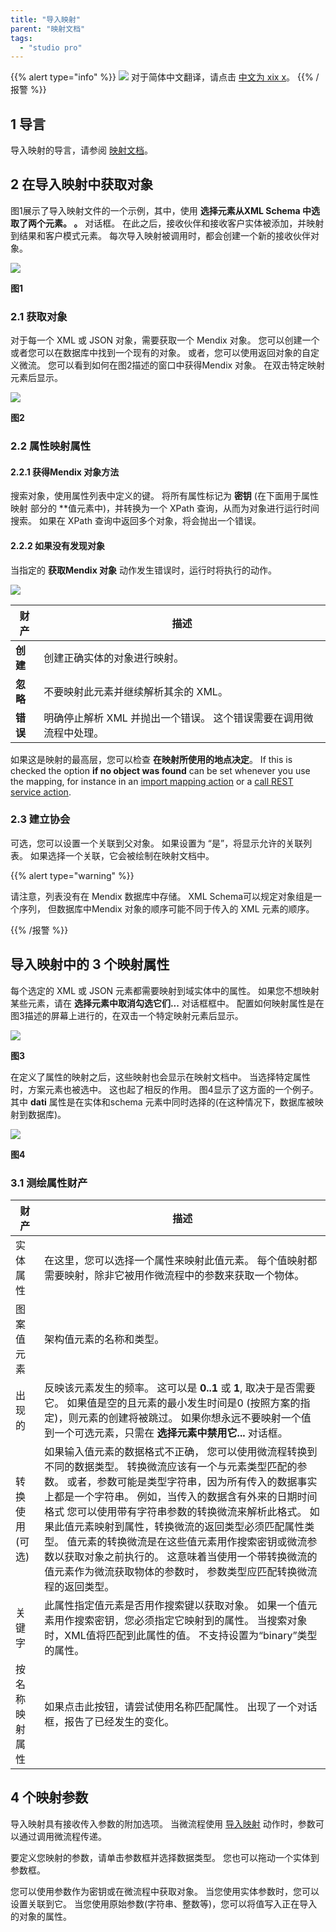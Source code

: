 ```yaml
---
title: "导入映射"
parent: "映射文档"
tags:
  - "studio pro"
---
```


{{% alert type="info" %}}
<img src="attachments/chinese-translation/china.png" style="display: inline-block; margin: 0" /> 对于简体中文翻译，请点击 [中文为 xix x](https://cdn.mendix.tencent-cloud.com/documentation/refguide8/import-mappings.pdf)。
{{% /报警 %}}

## 1 导言

导入映射的导言，请参阅 [映射文档](mapping-documents)。

## 2 在导入映射中获取对象

图1展示了导入映射文件的一个示例，其中，使用 **选择元素从XML Schema 中选取了两个元素。 。** 对话框。 在此之后，接收伙伴和接收客户实体被添加，并映射到结果和客户模式元素。 每次导入映射被调用时，都会创建一个新的接收伙伴对象。

![](attachments/import-mappings/16843942.png)

**图1**

### 2.1 获取对象

对于每一个 XML 或 JSON 对象，需要获取一个 Mendix 对象。 您可以创建一个或者您可以在数据库中找到一个现有的对象。 或者，您可以使用返回对象的自定义微流。 您可以看到如何在图2描述的窗口中获得Mendix 对象。 在双击特定映射元素后显示。

![](attachments/import-mappings/16843943.png)

**图2**

### 2.2 属性映射属性

#### 2.2.1 获得Mendix 对象方法

搜索对象，使用属性列表中定义的键。 将所有属性标记为 **密钥** (在下面用于属性映射</strong> 部分的 **值元素中)，并转换为一个 XPath 查询，从而为对象进行运行时间搜索。 如果在 XPath 查询中返回多个对象，将会抛出一个错误。</td> </tr> 

</tbody> </table> 



#### 2.2.2 如果没有发现对象

当指定的 **获取Mendix 对象** 动作发生错误时，运行时将执行的动作。

![](attachments/import-mappings/no-object-found.png)

| 财产     | 描述                                   |
| ------ | ------------------------------------ |
| **创建** | 创建正确实体的对象进行映射。                       |
| **忽略** | 不要映射此元素并继续解析其余的 XML。                 |
| **错误** | 明确停止解析 XML 并抛出一个错误。 这个错误需要在调用微流程中处理。 |


如果这是映射的最高层，您可以检查 **在映射所使用的地点决定**。 If this is checked the option **if no object was found** can be set whenever you use the mapping, for instance in an [import mapping action](import-mapping-action) or a [call REST service action](call-rest-action).



### 2.3 建立协会

可选，您可以设置一个关联到父对象。 如果设置为 “是”，将显示允许的关联列表。 如果选择一个关联，它会被绘制在映射文档中。

{{% alert type="warning" %}}

请注意，列表没有在 Mendix 数据库中存储。 XML Schema可以规定对象组是一个序列， 但数据库中Mendix 对象的顺序可能不同于传入的 XML 元素的顺序。

{{% /报警 %}}



## 导入映射中的 3 个映射属性

每个选定的 XML 或 JSON 元素都需要映射到域实体中的属性。 如果您不想映射某些元素，请在 **选择元素中取消勾选它们...** 对话框框中。 配置如何映射属性是在图3描述的屏幕上进行的，在双击一个特定映射元素后显示。

![](attachments/import-mappings/16843943.png)

**图3**

在定义了属性的映射之后，这些映射也会显示在映射文档中。 当选择特定属性时，方案元素也被选中。 这也起了相反的作用。 图4显示了这方面的一个例子。 其中 **dati** 属性是在实体和schema 元素中同时选择的(在这种情况下，数据库被映射到数据库)。

![](attachments/import-mappings/16843944.png)

**图4**



### 3.1 测绘属性财产

| 财产        | 描述                                                                                                                                                                                                                                                                 |
| --------- | ------------------------------------------------------------------------------------------------------------------------------------------------------------------------------------------------------------------------------------------------------------------ |
| 实体属性      | 在这里，您可以选择一个属性来映射此值元素。 每个值映射都需要映射，除非它被用作微流程中的参数来获取一个物体。                                                                                                                                                                                                             |
| 图案值元素     | 架构值元素的名称和类型。                                                                                                                                                                                                                                                       |
| 出现的       | 反映该元素发生的频率。 这可以是 **0..1** 或 **1**, 取决于是否需要它。 如果值是空的且元素的最小发生时间是0 (按照方案的指定)，则元素的创建将被跳过。 如果你想永远不要映射一个值到一个可选元素，只需在 **选择元素中禁用它...** 对话框。                                                                                                                                |
| 转换使用 (可选) | 如果输入值元素的数据格式不正确， 您可以使用微流程转换到不同的数据类型。 转换微流应该有一个与元素类型匹配的参数。 或者，参数可能是类型字符串，因为所有传入的数据事实上都是一个字符串。 例如，当传入的数据含有外来的日期时间格式 您可以使用带有字符串参数的转换微流来解析此格式。 如果此值元素映射到属性，转换微流的返回类型必须匹配属性类型。 值元素的转换微流是在这些值元素用作搜索密钥或微流参数以获取对象之前执行的。 这意味着当使用一个带转换微流的值元素作为微流获取物体的参数时， 参数类型应匹配转换微流程的返回类型。 |
| 关键字       | 此属性指定值元素是否用作搜索键以获取对象。 如果一个值元素用作搜索密钥，您必须指定它映射到的属性。 当搜索对象时，XML值将匹配到此属性的值。 不支持设置为“binary”类型的属性。                                                                                                                                                                       |
| 按名称映射属性   | 如果点击此按钮，请尝试使用名称匹配属性。 出现了一个对话框，报告了已经发生的变化。                                                                                                                                                                                                                          |




## 4 个映射参数

导入映射具有接收传入参数的附加选项。 当微流程使用 [导入映射](import-mapping-action) 动作时，参数可以通过调用微流程传递。

要定义您映射的参数，请单击参数框并选择数据类型。 您也可以拖动一个实体到参数框。 

您可以使用参数作为密钥或在微流程中获取对象。 当您使用实体参数时，您可以设置关联到它。 当您使用原始参数(字符串、整数等)，您可以将值写入正在导入的对象的属性。
